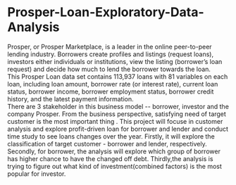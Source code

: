 # Prosper-Loan-Exploratory-Data-Analysis

Prosper, or Prosper Marketplace, is a leader in the online peer-to-peer 
lending industry. Borrowers create profiles and listings (request loans), 
investors either individuals or institutions, view the listing 
(borrower’s loan request) and decide how much to lend the borrower 
towards the loan.\
This Prosper Loan data set contains 113,937 loans with 81 variables on each 
loan, including loan amount, borrower rate (or interest rate), 
current loan status, borrower income, borrower employment status, 
borrower credit history, and the latest payment information.\
There are 3 stakeholder in this business model -- borrower, investor and 
the company Prosper. From the business perspective, satisfying need of target 
customer is the most important thing . This project will focuse in customer 
analysis and explore profit-driven loan for borrower and lender and conduct 
time study to see loans changes over the year. Firstly, it will explore the
classification of target customer - borrower and lender, respectively. 
Secondly, for borrower, the analysis will explore which group of borrower has 
higher chance to have the changed off debt. 
Thirdly,the analysis is trying to figure out what kind of 
investment(combined factors) is the most popular for investor.
